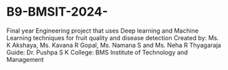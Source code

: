# B9-BMSIT-2024-
Final year Engineering project that uses Deep learning and Machine Learning techniques for fruit quality and disease detection
Created by: Ms. K Akshaya, Ms. Kavana R Gopal, Ms. Namana S and Ms. Neha R Thyagaraja
Guide: Dr. Pushpa S K
College: BMS Institute of Technology and Management
